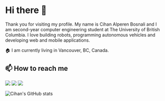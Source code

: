 # Hi there 👋
Thank you for visiting my profile. My name is Cihan Alperen Bosnali and I am second-year computer engineering student at The University of British Columbia. I love building robots, programming autonomous vehicles and developing web and mobile applications.

🏠 I am currently living in Vancouver, BC, Canada.

## 📫 How to reach me
[![](https://img.shields.io/badge/Email-cihanbosnali@gmail.com-informational?style=flat&logo=gmail&logoColor=white&color=darkred)](mailto:cihanbosnali@gmail.com)
[![](https://img.shields.io/badge/Linkedin-cihanbosnali-informational?style=flat&logo=linkedin&logoColor=white&color=darkgreen)](https://www.linkedin.com/in/cihanbosnali/)
[![](https://img.shields.io/badge/Twitter-@cihanbosnali-informational?style=flat&logo=twitter&logoColor=white&color=blue)](https://twitter.com/CihanBosnali/)

![Cihan's GitHub stats](https://github-readme-stats.vercel.app/api?username=CihanBosnali&count_private=true&theme=vue-dark&hide=contribs,issues)
